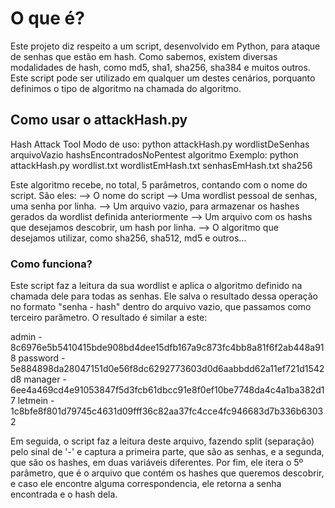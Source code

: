 # O que é?

Este projeto diz respeito a um script, desenvolvido em Python, para ataque de senhas que estão em hash. 
Como sabemos, existem diversas modalidades de hash, como md5, sha1, sha256, sha384 e muitos outros. Este script pode ser utilizado em qualquer um destes cenários, porquanto definimos
o tipo de algoritmo na chamada do algoritmo. 

## Como usar o attackHash.py

Hash Attack Tool
Modo de uso: python attackHash.py wordlistDeSenhas arquivoVazio hashsEncontradosNoPentest algoritmo
Exemplo: python attackHash.py wordlist.txt wordlistEmHash.txt senhasEmHash.txt sha256

Este algoritmo recebe, no total, 5 parâmetros, contando com o nome do script.
São eles:
--> O nome do script
--> Uma wordlist pessoal de senhas, uma senha por linha.
--> Um arquivo vazio, para armazenar os hashes gerados da wordlist definida anteriormente
--> Um arquivo com os hashs que desejamos descobrir, um hash por linha.
--> O algoritmo que desejamos utilizar, como sha256, sha512, md5 e outros...

### Como funciona?
Este script faz a leitura da sua wordlist e aplica o algoritmo definido na chamada dele para todas as senhas. Ele salva o resultado dessa operação no formato "senha - hash" dentro do arquivo
vazio, que passamos como terceiro parâmetro. O resultado é similar a este:

admin - 8c6976e5b5410415bde908bd4dee15dfb167a9c873fc4bb8a81f6f2ab448a918
password - 5e884898da28047151d0e56f8dc6292773603d0d6aabbdd62a11ef721d1542d8
manager - 6ee4a469cd4e91053847f5d3fcb61dbcc91e8f0ef10be7748da4c4a1ba382d17
letmein - 1c8bfe8f801d79745c4631d09fff36c82aa37fc4cce4fc946683d7b336b63032


Em seguida, o script faz a leitura deste arquivo, fazendo split (separação) pelo sinal de '-' e captura a primeira parte, que são as senhas, e a segunda, que são os hashes, em duas variáveis diferentes.
Por fim, ele itera o 5º parâmetro, que é o arquivo que contém os hashes que queremos descobrir, e caso ele encontre alguma correspondencia, ele retorna a senha encontrada e o hash dela.
